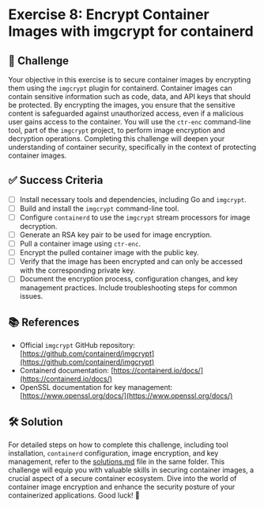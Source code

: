 # Exercise 8: Encrypt Container Images with imgcrypt for containerd

## 🎯 Challenge

Your objective in this exercise is to secure container images by encrypting them using the `imgcrypt` plugin for containerd. Container images can contain sensitive information such as code, data, and API keys that should be protected. By encrypting the images, you ensure that the sensitive content is safeguarded against unauthorized access, even if a malicious user gains access to the container. You will use the `ctr-enc` command-line tool, part of the `imgcrypt` project, to perform image encryption and decryption operations. Completing this challenge will deepen your understanding of container security, specifically in the context of protecting container images.

## ✅ Success Criteria

- [ ] Install necessary tools and dependencies, including Go and `imgcrypt`.
- [ ] Build and install the `imgcrypt` command-line tool.
- [ ] Configure `containerd` to use the `imgcrypt` stream processors for image decryption.
- [ ] Generate an RSA key pair to be used for image encryption.
- [ ] Pull a container image using `ctr-enc`.
- [ ] Encrypt the pulled container image with the public key.
- [ ] Verify that the image has been encrypted and can only be accessed with the corresponding private key.
- [ ] Document the encryption process, configuration changes, and key management practices. Include troubleshooting steps for common issues.

## 📚 References

- Official `imgcrypt` GitHub repository: [https://github.com/containerd/imgcrypt](https://github.com/containerd/imgcrypt)
- Containerd documentation: [https://containerd.io/docs/](https://containerd.io/docs/)
- OpenSSL documentation for key management: [https://www.openssl.org/docs/](https://www.openssl.org/docs/)

## 🛠 Solution

For detailed steps on how to complete this challenge, including tool installation, `containerd` configuration, image encryption, and key management, refer to the [solutions.md](./solutions/README.md) file in the same folder. This challenge will equip you with valuable skills in securing container images, a crucial aspect of a secure container ecosystem. Dive into the world of container image encryption and enhance the security posture of your containerized applications. Good luck! 🚀
